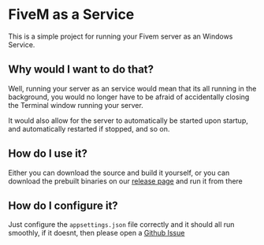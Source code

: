 # FiveM as a Service

This is a simple project for running your Fivem server as an Windows Service.

## Why would I want to do that?

Well, running your server as an service would mean that its all running in the
background, you would no longer have to be afraid of accidentally closing the
Terminal window running your server.

It would also allow for the server to automatically be started upon startup, and
automatically restarted if stopped, and so on.

## How do I use it?

Either you can download the source and build it yourself, or you can download
the prebuilt binaries on our
[release page](https://github.com/Z3rio/fivem-as-service/releases) and run it
from there

## How do I configure it?

Just configure the `appsettings.json` file correctly and it should all run
smoothly, if it doesnt, then please open a
[Github Issue](https://github.com/Z3rio/fivem-as-service/issues)
